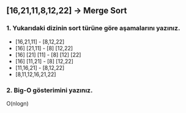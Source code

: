 ## [16,21,11,8,12,22] -> Merge Sort

### 1. Yukarıdaki dizinin sort türüne göre aşamalarını yazınız.

- [16,21,11] - [8,12,22]
- [16] [21,11] - [8] [12,22]
- [16] [21] [11] - [8] [12] [22]
- [16] [11,21] - [8] [12,22]
- [11,16,21] - [8,12,22]
- [8,11,12,16,21,22]

### 2. Big-O gösterimini yazınız.

O(nlogn)
